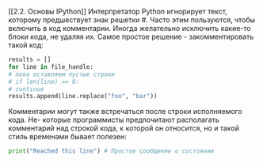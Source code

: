 [[2.2. Основы IPython]]
Интерпретатор Python игнорирует текст, которому предшествует знак решетки #. Часто этим пользуются, чтобы включить в код комментарии. Иногда желательно исключить какие-то блоки кода, не удаляя их. Самое простое решение - закомментировать такой код:

```python
results = []
for line in file_handle:
# пока оставляем пустые строки
# if len(line) == 0:
# continue
results.append(line.replace("foo", "bar"))
```

Комментарии могут также встречаться после строки исполняемого кода. Не-
которые программисты предпочитают располагать комментарий над строкой
кода, к которой он относится, но и такой стиль временами бывает полезен:

```python
print("Reached this line") # Простое сообщение о состоянии
```
